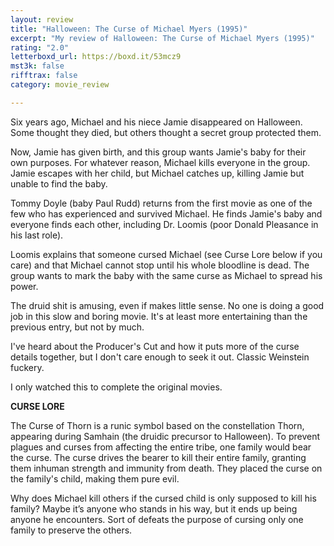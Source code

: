 ```yaml
---
layout: review
title: "Halloween: The Curse of Michael Myers (1995)"
excerpt: "My review of Halloween: The Curse of Michael Myers (1995)"
rating: "2.0"
letterboxd_url: https://boxd.it/53mcz9
mst3k: false
rifftrax: false
category: movie_review

---
```


Six years ago, Michael and his niece Jamie disappeared on Halloween. Some thought they died, but others thought a secret group protected them.

Now, Jamie has given birth, and this group wants Jamie's baby for their own purposes. For whatever reason, Michael kills everyone in the group. Jamie escapes with her child, but Michael catches up, killing Jamie but unable to find the baby.

Tommy Doyle (baby Paul Rudd) returns from the first movie as one of the few who has experienced and survived Michael. He finds Jamie's baby and everyone finds each other, including Dr. Loomis (poor Donald Pleasance in his last role).

Loomis explains that someone cursed Michael (see Curse Lore below if you care) and that Michael cannot stop until his whole bloodline is dead. The group wants to mark the baby with the same curse as Michael to spread his power.

The druid shit is amusing, even if makes little sense. No one is doing a good job in this slow and boring movie. It's at least more entertaining than the previous entry, but not by much.

I've heard about the Producer's Cut and how it puts more of the curse details together, but I don't care enough to seek it out. Classic Weinstein fuckery.

I only watched this to complete the original movies.

<b>CURSE LORE</b>

The Curse of Thorn is a runic symbol based on the constellation Thorn, appearing during Samhain (the druidic precursor to Halloween). To prevent plagues and curses from affecting the entire tribe, one family would bear the curse. The curse drives the bearer to kill their entire family, granting them inhuman strength and immunity from death. They placed the curse on the family's child, making them pure evil.

Why does Michael kill others if the cursed child is only supposed to kill his family? Maybe it’s anyone who stands in his way, but it ends up being anyone he encounters. Sort of defeats the purpose of cursing only one family to preserve the others.